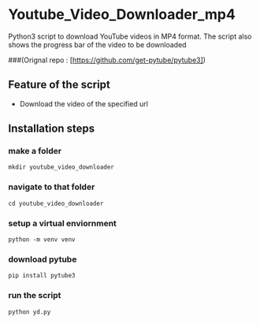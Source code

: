 # Youtube_Video_Downloader_mp4

Python3 script to download YouTube videos in MP4 format. The script also shows the progress bar of the video to be downloaded

###(Orignal repo : [https://github.com/get-pytube/pytube3])

## Feature of the script
- Download the video of the specified url

## Installation steps


### make a folder
```
mkdir youtube_video_downloader
```
### navigate to that folder
```
cd youtube_video_downloader
```
### setup a virtual enviornment
```
python -m venv venv
```
### download pytube
```
pip install pytube3
```
### run the script
```
python yd.py
```
